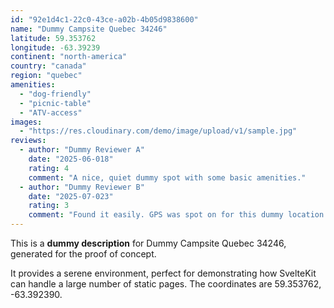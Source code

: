 ```yaml
---
id: "92e1d4c1-22c0-43ce-a02b-4b05d9838600"
name: "Dummy Campsite Quebec 34246"
latitude: 59.353762
longitude: -63.39239
continent: "north-america"
country: "canada"
region: "quebec"
amenities:
  - "dog-friendly"
  - "picnic-table"
  - "ATV-access"
images:
  - "https://res.cloudinary.com/demo/image/upload/v1/sample.jpg"
reviews:
  - author: "Dummy Reviewer A"
    date: "2025-06-018"
    rating: 4
    comment: "A nice, quiet dummy spot with some basic amenities."
  - author: "Dummy Reviewer B"
    date: "2025-07-023"
    rating: 3
    comment: "Found it easily. GPS was spot on for this dummy location."
---
```


This is a **dummy description** for Dummy Campsite Quebec 34246, generated for the proof of concept.

It provides a serene environment, perfect for demonstrating how SvelteKit can handle a large number of static pages. The coordinates are 59.353762, -63.392390.
